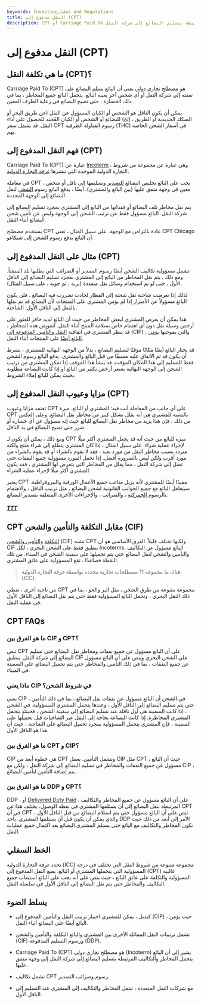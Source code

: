```yaml
---
keywords: Investing,Laws and Regulations
title: النقل مدفوع إلى (CPT)
description: CPT أو Carriage Paid To هو مصطلح تجاري دولي يشير إلى أن البائع يتحمل المخاطر والتكاليف المرتبطة بتسليم البضائع إلى شركة النقل.
---
```


# النقل مدفوع إلى (CPT)
## ما هي تكلفة النقل (CPT)؟

Carriage Paid To (CPT) هو مصطلح تجاري دولي يعني أن البائع يسلم البضائع على نفقته إلى شركة النقل أو أي شخص آخر يعينه البائع. يتحمل البائع جميع المخاطر ، بما في ذلك الخسارة ، حتى تصبح البضائع في رعاية الطرف المعين.

يمكن أن يكون الناقل هو الشخص أو الكيان المسؤول عن النقل (عن طريق البحر أو السكك الحديدية أو الطريق ، إلخ) للبضائع أو الشخص أو الكيان المُجند للحصول على أداء النقل. قد يشمل سعر CPT رسوم المناولة الطرفية (THC) في أسعار الشحن الخاصة بهم.

## فهم النقل المدفوع إلى (CPT)

Carriage Paid To (CPT) عبارة عن [Incoterm](/incoterms) ، وهي عبارة عن مجموعة من شروط التجارة الدولية الموحدة التي تنشرها [غرفة التجارة الدولية](/international-chamber-of-commerce-icc).

في معاملة CPT ، يجب على البائع تخليص البضائع [للتصدير](/export) وتسليمها إلى ناقل أو شخص معين في وجهة متفق عليها (بين البائع والمشتري). أيضًا ، يدفع البائع رسوم [الشحن](/cfr) لنقل البضائع إلى الوجهة المحددة.

يتم نقل مخاطر تلف البضائع أو فقدانها من البائع إلى المشتري بمجرد تسليم البضائع إلى شركة النقل. البائع مسؤول فقط عن ترتيب الشحن إلى الوجهة وليس عن تأمين شحن البضائع أثناء النقل.

يستخدم مصطلح CPT عادة بالتزامن مع الوجهة. على سبيل المثال ، تعني CPT Chicago أن البائع يدفع رسوم الشحن إلى شيكاغو.

## مثال على النقل المدفوع إلى (CPT)

تشمل مسؤولية تكاليف الشحن أيضًا رسوم التصدير أو الضرائب التي يطلبها بلد المنشأ. ومع ذلك ، يتم نقل المخاطر من البائع إلى المشتري بمجرد تسليم البضائع إلى الناقل الأول ، حتى لو تم استخدام وسائل نقل متعددة (برية ، ثم جوية ، على سبيل المثال).

لذلك إذا تعرضت شاحنة تقل شحنة إلى المطار لحادث تضررت فيه البضائع ، فلن يكون البائع مسؤولاً عن الأضرار إذا لم يؤمن المشتري على المنتجات لأن البضائع قد تم نقلها بالفعل إلى الناقل الأول: الشاحنة.

هذا يمكن أن يعرض المشتري لبعض المخاطر من حيث أن البائع لديه حافز للعثور على أرخص وسيلة نقل دون أي اهتمام خاص بسلامة المنتج أثناء النقل. لتعويض هذه المخاطر ، قد ينظر المشتري في اتفاقية [النقل والتأمين المدفوعة إلى](/carriage-and-insurance-paid-cip) (CIP) ، والتي بموجبها [يؤمن البائع أيضًا](/insurance) على المنتجات أثناء النقل.

قد يختار البائع أيضًا مكانًا مؤقتًا لتسليم البضائع ، بدلاً من الوجهة النهائية للمشتري ، بشرط أن يكون قد تم الاتفاق عليه مسبقًا من قبل البائع والمشتري. يدفع البائع رسوم الشحن فقط للتسليم إلى هذا المكان المؤقت. قد ينشأ هذا الموقف إذا تمكن المشتري من ترتيب الشحن إلى الوجهة النهائية بسعر أرخص بكثير من البائع أو إذا كانت البضاعة مطلوبة بحيث يمكن للبائع إملاء الشروط.

## مزايا وعيوب النقل المدفوع إلى (CPT)

تعتمد مزايا وعيوب CPT على أي جانب من المعاملة أنت فيه: المشتري أو البائع. ميزة CPT بالنسبة للمشتري هي أنه يقلل بشكل كبير من مخاطر نقل البضائع. وعلى العكس من ذلك ، فإن هذا يزيد من مخاطر نقل البضائع للبائع حيث إنه مسؤول عن أي خسارة أو ضرر حتى تصبح البضائع في يد الناقل.

ومع ذلك ، يمكن أن يكون لـ CPT ميزة للبائع من حيث أنه قد يجعل المشتري أكثر ميلًا لإجراء عملية شراء. على سبيل المثال ، إذا كان المشتري يتطلع إلى شراء منتج ولكنه متردد بسبب مخاطر النقل من مورد بعيد ، فقد لا يقوم بالشراء أو قد يقوم بالشراء من مورد أقرب ولكن ليس بالضرورة أفضل. إذا تحمل المورد مسؤولية جميع النفقات حتى تصل إلى شركة النقل ، مما يقلل من المخاطر التي يتعرض لها المشتري ، فقد يكون المشتري أكثر ميلًا لإجراء عملية الشراء.

يعتبر CPT مفيدًا أيضًا للمشتري لأنه يزيل متاعب جميع الأعمال الورقية والبيروقراطية. سيتعامل البائع مع جميع الجوانب القانونية لشحن البضائع ، مثل ترتيب الناقل ، والاهتمام بالرسوم [الجمركية](/duty) ، والضرائب ، والإجراءات الأخرى المتعلقة بتصدير البضائع.

<h5> <a href=""> TTT </a> </h5>

## CPT مقابل التكلفة والتأمين والشحن (CIF)

[التكلفة](/cif) [والتأمين والشحن](/cif) (CIF) تشبه CPT ولكنها تختلف قليلاً. الفرق الأساسي هو أن CIF ينطبق فقط على الشحن البحري ، لكل Incoterms. البائع مسؤول عن التكاليف والتأمين والشحن لنقل البضائع حتى يتم تحميلها على سفينة الشحن في الميناء. من تلك النقطة فصاعدًا ، تقع المسؤولية على عاتق المشتري.

> هناك ما مجموعه 11 مصطلحات تجارية محددة بواسطة غرفة التجارة الدولية (ICC).

>

من ناحية أخرى ، تغطي CPT مجموعة متنوعة من طرق الشحن ، مثل البر والجو ، بما في ذلك النقل البحري ، وتحمل البائع المسؤولية فقط حتى يتم نقل البضائع إلى الناقل الأول في عملية النقل.

## CPT FAQs

### ما هو الفرق بين CIF و CPT؟

تنص CPT على أن البائع مسؤول عن جميع نفقات ومخاطر نقل البضائع حتى تسليم البضائع إلى شركة النقل. ينطبق CIF على الشحن البحري وينص على أن البائع مسؤول عن جميع النفقات ، بما في ذلك التأمين والمخاطر حتى يتم تحميل البضائع على السفينة في الميناء.

### ماذا يعني CIP في شروط الشحن؟

يعني CIP في الشحن أن البائع مسؤول عن نفقات نقل البضائع ، بما في ذلك التأمين ، حتى يتم تسليم البضائع إلى الناقل الأول ، وعندها يتحمل المشتري المسؤولية. في الشحن ، إذا كانت السفينة هي أول ناقلة عند تسليم البضائع إلى سفينة الشحن ، فحينئذٍ يتحمل المشتري المخاطرة. إذا كانت البضاعة بحاجة إلى النقل عبر الشاحنات قبل تحميلها على السفينة ، فإن المشتري يتحمل المسؤولية بمجرد تحميل البضائع على الشاحنة ، حيث أن هذا هو الناقل الأول.

### ما هو الفرق بين CPT و CIP؟

CIP هي خطوة أبعد من CPT وتشمل التأمين. يعمل CIP مثل CPT ، حيث أن البائع مسؤول عن جميع النفقات والمخاطر في تسليم البضائع إلى شركة النقل ، ولكن مع CIP ، يتم إضافة التأمين لتأمين البضائع.

### ما هو الفرق بين DDP و CPT؟

DDP ، أو [Delivered Duty Paid](/delivery-duty-paid) ، على أن البائع مسؤول عن جميع المخاطر والتكاليف المرتبطة بنقل البضائع إلى أن يستلمها المشتري في نقطة الوصول. يختلف هذا عن CPT في أن CPT تنص على أن البائع مسؤول حتى يتم استلام البضائع من قبل الناقل الأول ، والذي يمكن أن يكون قبل أن يستلمها المشتري. يأخذ DDP الأمر إلى أبعد من ذلك حيث تكون المخاطر والتكاليف مع البائع حتى يستلم المشتري البضائع بعد اكتمال جميع عمليات النقل.

## الخط السفلي

تحدد غرفة التجارة الدولية (ICC) مجموعة متنوعة من شروط النقل التي تختلف في درجة المسؤولية التي يتحملها المشتري أو البائع. يضع النقل المدفوع إلى (CPT) غالبية المسؤولية والتكلفة على عاتق البائع ، حيث ينص على أنه يجب على البائع استيعاب جميع التكاليف والمخاطر حتى يتم نقل البضائع إلى الناقل الأول في سلسلة النقل.

## يسلط الضوء

- كبديل ، يمكن للمشتري اختيار ترتيب النقل والتأمين المدفوع إلى (CIP) ، حيث يؤمن البائع أيضًا على البضائع أثناء النقل.

- تشمل ترتيبات النقل المماثلة الأخرى بين المشتري والبائع التكلفة والتأمين والشحن (CIF) ورسوم التسليم المدفوعة (DDP).

- Carriage Paid To (CPT) هو مصطلح تجاري دولي (Incoterm) يشير إلى أن البائع يتحمل المخاطر والتكاليف المرتبطة بتسليم البضائع إلى شركة النقل إلى وجهة متفق عليها.

- تشمل تكاليف CPT رسوم وضرائب التصدير.

- مع شركات النقل المتعددة ، تنتقل المخاطر والتكاليف إلى المشتري عند التسليم إلى الناقل الأول.

